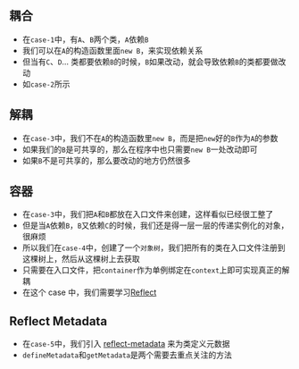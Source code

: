 ## 耦合

- 在`case-1`中，有`A`、`B`两个类，`A`依赖`B`
- 我们可以在`A`的构造函数里面`new B`，来实现依赖关系
- 但当有`C`、`D`... 类都要依赖`B`的时候，`B`如果改动，就会导致依赖`B`的类都要做改动
- 如`case-2`所示



## 解耦

- 在`case-3`中，我们不在`A`的构造函数里`new B`，而是把`new`好的`B`作为`A`的参数
- 如果我们的`B`是可共享的，那么在程序中也只需要`new B`一处改动即可
- 如果`B`不是可共享的，那么要改动的地方仍然很多



## 容器

- 在`case-3`中，我们把`A`和`B`都放在入口文件来创建，这样看似已经很工整了
- 但是当`A`依赖`B`，`B`又依赖`C`的时候，我们还是得一层一层的传递实例化的对象，很麻烦
- 所以我们在`case-4`中，创建了一个`对象树`，我们把所有的类在入口文件注册到这棵树上，然后从这棵树上去获取
- 只需要在入口文件，把`container`作为单例绑定在`context`上即可实现真正的解耦
- 在这个 case 中，我们需要学习[Reflect](https://developer.mozilla.org/zh-CN/docs/Web/JavaScript/Reference/Global_Objects/Reflect)


## Reflect Metadata

- 在`case-5`中，我们引入 [reflect-metadata](https://jkchao.github.io/typescript-book-chinese/tips/metadata.html#%E5%9F%BA%E7%A1%80) 来为类定义元数据
- `defineMetadata`和`getMetadata`是两个需要去重点关注的方法
